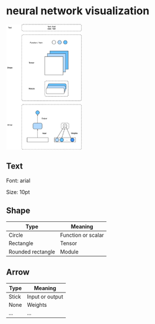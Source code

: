 # neural network visualization

<img src="img/bm.png" style="zoom: 33%;" />

## Text

Font: arial

Size: 10pt

## Shape

| Type              | Meaning            |
| ----------------- | ------------------ |
| Circle            | Function or scalar |
| Rectangle         | Tensor             |
| Rounded rectangle | Module             |

## Arrow

| Type  | Meaning         |
| ----- | --------------- |
| Stick | Input or output |
| None  | Weights         |
| ...   | ...             |